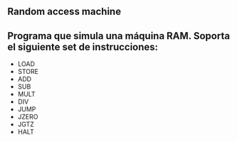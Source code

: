 ## Random access machine

## Programa que simula una máquina RAM. Soporta el siguiente set de instrucciones:
+ LOAD
+ STORE
+ ADD
+ SUB
+ MULT
+ DIV
+ JUMP
+ JZERO
+ JGTZ
+ HALT
